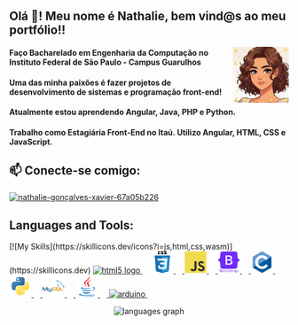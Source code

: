 
<h2 align="left">Olá 👋! Meu nome é Nathalie, bem vind@s ao meu portfólio!!</h2>

<img align="right" width="20%" src="https://github.com/xgeilahtan/xgeilahtan/blob/main/9lgfcm.gif" alt="Marton Lederer" />

<h4 align ="left">
Faço Bacharelado em Engenharia da Computação no Instituto Federal de São Paulo - Campus Guarulhos
</h4>
<h4 align ="left">
Uma das minha paixões é fazer projetos de desenvolvimento de sistemas e programação front-end!
</h4>
<h4 align ="left">
Atualmente estou aprendendo Angular, Java, PHP e Python.
</h4>
<h4 align ="left">
Trabalho como Estagiária Front-End no Itaú. Utilizo Angular, HTML, CSS e JavaScript.
</h4>

###



<h2 align="left">📫 Conecte-se comigo:</h2>
<p align="left">
<a href="https://linkedin.com/in/nathalie-gonçalves-xavier-67a05b226" target="blank"><img align="center" src="https://raw.githubusercontent.com/rahuldkjain/github-profile-readme-generator/master/src/images/icons/Social/linked-in-alt.svg" alt="nathalie-gonçalves-xavier-67a05b226" height="30" width="40" /></a>
</p>

<h2 align="left">Languages and Tools:</h2>
<p align="left">
  [![My Skills](https://skillicons.dev/icons?i=js,html,css,wasm)](https://skillicons.dev)
  <a href="https://www.w3schools.com/html/" target="_blank" rel="noreferrer">
    <img src="https://cdn.jsdelivr.net/gh/devicons/devicon/icons/html5/html5-original.svg" height="30" alt="html5 logo"  />
  <img width="12" /></a>
  <a href="https://www.w3schools.com/css/" target="_blank" rel="noreferrer">
    <img src="https://raw.githubusercontent.com/devicons/devicon/master/icons/css3/css3-original-wordmark.svg" alt="css3" width="40" height="40"/> <img width="12" /> </a>
  <a href="https://developer.mozilla.org/en-US/docs/Web/JavaScript" target="_blank" rel="noreferrer">
    <img src="https://raw.githubusercontent.com/devicons/devicon/master/icons/javascript/javascript-original.svg" alt="javascript" width="40" height="40"/> <img width="12" /> </a>
   <a href="https://getbootstrap.com" target="_blank" rel="noreferrer">
    <img src="https://raw.githubusercontent.com/devicons/devicon/master/icons/bootstrap/bootstrap-plain-wordmark.svg" alt="bootstrap" width="40" height="40"/> <img width="12" /> </a>
  <a href="https://www.cprogramming.com/" target="_blank" rel="noreferrer">
    <img src="https://raw.githubusercontent.com/devicons/devicon/master/icons/c/c-original.svg" alt="c" width="40" height="40"/> <img width="12" /> </a>
  <a href="https://www.python.org" target="_blank" rel="noreferrer">
    <img src="https://raw.githubusercontent.com/devicons/devicon/master/icons/python/python-original.svg" alt="python" width="40" height="40"/> <img width="12" /> </a>
  <a href="https://www.mysql.com/" target="_blank" rel="noreferrer">
    <img src="https://raw.githubusercontent.com/devicons/devicon/master/icons/mysql/mysql-original-wordmark.svg" alt="mysql" width="40" height="40"/> <img width="12" /> </a>
  <a href="https://www.java.com" target="_blank" rel="noreferrer">
    <img src="https://raw.githubusercontent.com/devicons/devicon/master/icons/java/java-original.svg" alt="java" width="40" height="40"/> <img width="12" /> </a>
  <a href="https://www.arduino.cc/" target="_blank" rel="noreferrer">
    <img src="https://cdn.worldvectorlogo.com/logos/arduino-1.svg" alt="arduino" width="40" height="40"/> <img width="12" /> </a> 
</p>

<div align="center">
  <img src="https://github-readme-stats.vercel.app/api/top-langs?username=xgeilahtan&locale=en&hide_title=false&layout=compact&card_width=320&langs_count=5&theme=dracula&hide_border=false" height="150" alt="languages graph"  />
</div>



  


###

<br clear="both">

###
<!---
xgeilahtan/xgeilahtan is a ✨ special ✨ repository because its `README.md` (this file) appears on your GitHub profile.
You can click the Preview link to take a look at your changes.
--->
